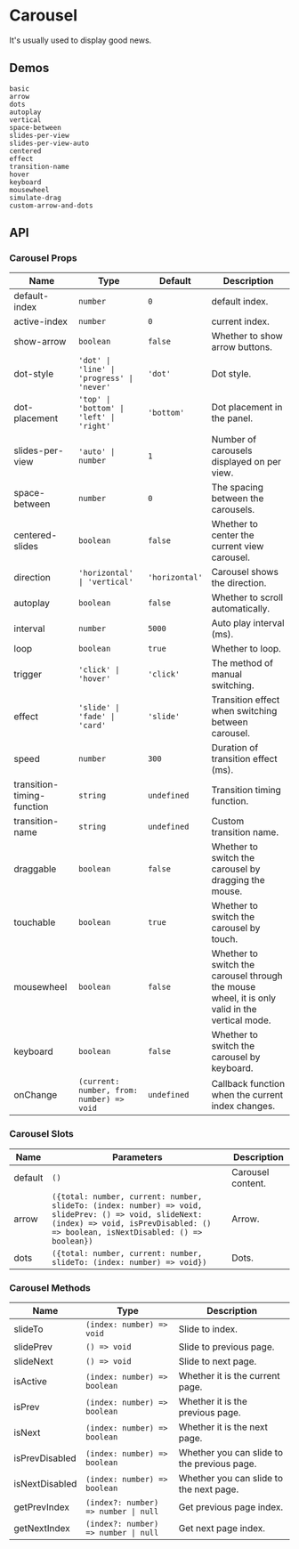 # Carousel

It's usually used to display good news.

## Demos

```demo
basic
arrow
dots
autoplay
vertical
space-between
slides-per-view
slides-per-view-auto
centered
effect
transition-name
hover
keyboard
mousewheel
simulate-drag
custom-arrow-and-dots
```

## API

### Carousel Props

| Name | Type | Default | Description |
| --- | --- | --- | --- |
| default-index | `number` | `0` | default index. |
| active-index | `number` | `0` | current index. |
| show-arrow | `boolean` | `false` | Whether to show arrow buttons. |
| dot-style | `'dot' \| 'line' \| 'progress' \| 'never'` | `'dot'` | Dot style. |
| dot-placement | `'top' \| 'bottom' \| 'left' \| 'right'` | `'bottom'` | Dot placement in the panel. |
| slides-per-view | `'auto' \| number` | `1` | Number of carousels displayed on per view. |
| space-between | `number` | `0` | The spacing between the carousels. |
| centered-slides | `boolean` | `false` | Whether to center the current view carousel. |
| direction | `'horizontal' \| 'vertical'` | `'horizontal'` | Carousel shows the direction. |
| autoplay | `boolean` | `false` | Whether to scroll automatically. |
| interval | `number` | `5000` | Auto play interval (ms). |
| loop | `boolean` | `true` | Whether to loop. |
| trigger | `'click' \| 'hover'` | `'click'` | The method of manual switching. |
| effect | `'slide' \| 'fade' \| 'card'` | `'slide'` | Transition effect when switching between carousel. |
| speed | `number` | `300` | Duration of transition effect (ms). |
| transition-timing-function | `string` | `undefined` | Transition timing function. |
| transition-name | `string` | `undefined` | Custom transition name. |
| draggable | `boolean` | `false` | Whether to switch the carousel by dragging the mouse. |
| touchable | `boolean` | `true` | Whether to switch the carousel by touch. |
| mousewheel | `boolean` | `false` | Whether to switch the carousel through the mouse wheel, it is only valid in the vertical mode. |
| keyboard | `boolean` | `false` | Whether to switch the carousel by keyboard. |
| onChange | `(current: number, from: number) => void` | `undefined` | Callback function when the current index changes. |

### Carousel Slots

| Name    | Parameters | Description       |
| ------- | ---- | ---------- |
| default | `()` | Carousel content. |
| arrow | `({total: number, current: number, slideTo: (index: number) => void, slidePrev: () => void, slideNext: (index) => void, isPrevDisabled: () => boolean, isNextDisabled: () => boolean})` | Arrow. |
| dots | `({total: number, current: number, slideTo: (index: number) => void})` | Dots. |

### Carousel Methods

| Name | Type | Description |
| --- | --- | --- |
| slideTo | `(index: number) => void` | Slide to index. |
| slidePrev | `() => void` | Slide to previous page. |
| slideNext | `() => void` | Slide to next page. |
| isActive | `(index: number) => boolean` | Whether it is the current page. |
| isPrev | `(index: number) => boolean` | Whether it is the previous page. |
| isNext | `(index: number) => boolean` | Whether it is the next page. |
| isPrevDisabled | `(index: number) => boolean` | Whether you can slide to the previous page. |
| isNextDisabled | `(index: number) => boolean` | Whether you can slide to the next page. |
| getPrevIndex | `(index?: number) => number \| null` | Get previous page index. |
| getNextIndex | `(index?: number) => number \| null` | Get next page index. |